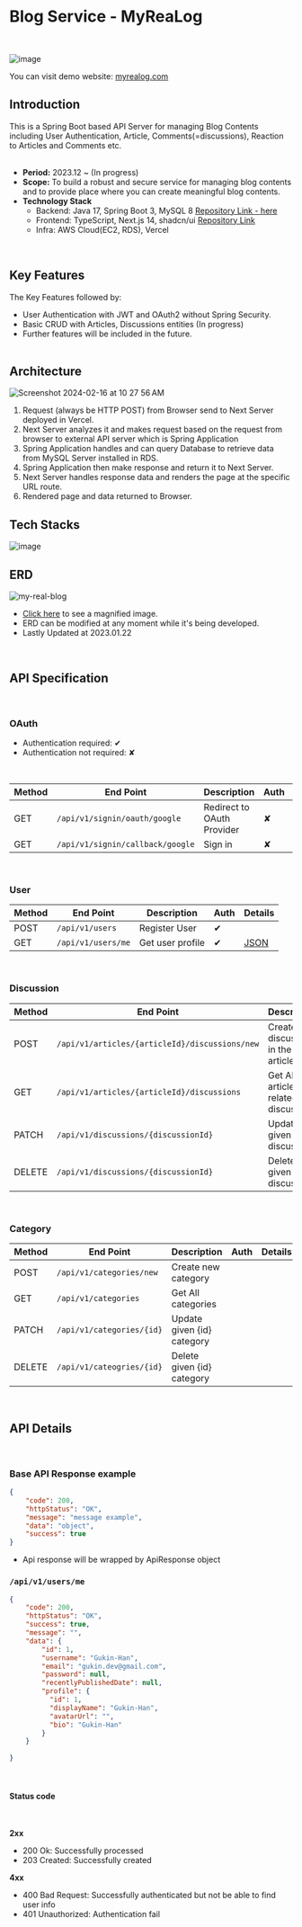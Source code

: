 # Blog Service - MyReaLog
<br />

![image](https://github.com/gukin-han/myrealog-backend/assets/115940366/02a1a07c-2751-488c-b954-f9498171bfe7)

You can visit demo website: [myrealog.com](https://myrealog.com)
<br />

## Introduction
This is a Spring Boot based API Server for managing Blog Contents including User Authentication, Article, Comments(=discussions), Reaction to Articles and Comments etc.   
<br />

* **Period:** 2023.12 ~ (In progress)
* **Scope:** To build a robust and secure service for managing blog contents and to provide place where you can create meaningful blog contents.
* **Technology Stack**
  * Backend: Java 17, Spring Boot 3, MySQL 8 [Repository Link - here](https://github.com/gukin-han/myrealog-backend)
  * Frontend: TypeScript, Next.js 14, shadcn/ui [Repository Link](https://github.com/gukin-han/myrealog-frontend)
  * Infra: AWS Cloud(EC2, RDS), Vercel
<br />

## Key Features

The Key Features followed by:
* User Authentication with JWT and OAuth2 without Spring Security.
* Basic CRUD with Articles, Discussions entities (In progress)
* Further features will be included in the future.   
  <br />

## Architecture
![Screenshot 2024-02-16 at 10 27 56 AM](https://github.com/gukin-han/myrealog-backend/assets/115940366/d108b30b-e285-4eab-91cf-230564f08faf)
1. Request (always be HTTP POST) from Browser send to Next Server deployed in Vercel.
2. Next Server analyzes it and makes request based on the request from browser to external API server which is Spring Application
3. Spring Application handles and can query Database to retrieve data from MySQL Server installed in RDS.
4. Spring Application then make response and return it to Next Server.
5. Next Server handles response data and renders the page at the specific URL route.
6. Rendered page and data returned to Browser.

## Tech Stacks

![image](https://github.com/gukin-han/myrealog-backend/assets/115940366/ade7329b-2074-4fc5-bb50-25b5b1e704c3)


## ERD

![my-real-blog](https://github.com/gukin-han/myrealog-backend/assets/115940366/3d3fcf71-12c6-4ecb-af99-f875d445cfc1)
* [Click here](https://github.com/gukin-han/myrealog-backend/assets/115940366/3d3fcf71-12c6-4ecb-af99-f875d445cfc1) to see a magnified image.
* ERD can be modified at any moment while it's being developed.
* Lastly Updated at 2023.01.22
<br />

## API Specification
<br />

### OAuth
* Authentication required: ✔
* Authentication not required: ✘
<br />

| Method | End Point                            | Description                | Auth | Details  |
|--------|--------------------------------------|----------------------------|------|----------|
| GET    | `/api/v1/signin/oauth/google`        | Redirect to OAuth Provider | ✘    |          |
| GET    | `/api/v1/signin/callback/google`     | Sign in                    | ✘    |          |
<br />

### User

| Method | End Point           | Description      | Auth | Details               |
|--------|---------------------|------------------|------|-----------------------|
| POST   | `/api/v1/users`     | Register User    | ✔    |                       |
| GET    | `/api/v1/users/me`  | Get user profile | ✔    | [JSON](#apiv1usersme) |
<br />

### Discussion
| Method  | End Point                                       | Description                          | Auth     | Details |
|---------|-------------------------------------------------|--------------------------------------|----------|---------|
| POST    | `/api/v1/articles/{articleId}/discussions/new`  | Create new discussion in the article | ︎✔       |         |
| GET     | `/api/v1/articles/{articleId}/discussions`      | Get All article related discussions  |          |         |
| PATCH   | `/api/v1/discussions/{discussionId}`            | Update given {id} discussion         | ✔        |         |
| DELETE  | `/api/v1/discussions/{discussionId}`            | Delete given {id} discussion         | ✔        |         |
<br />


### Category
| Method  | End Point                   | Description                | Auth | Details |
|---------|-----------------------------|----------------------------|------|---------|
| POST    | `/api/v1/categories/new`    | Create new category        |      |         |
| GET     | `/api/v1/categories`        | Get All categories         |      |         |
| PATCH   | `/api/v1/categories/{id}`   | Update given {id} category |      |         |
| DELETE  | `/api/v1/cateogries/{id}`   | Delete given {id} category |      |         |
<br />

## API Details
<br />


### Base API Response example
```json
{
    "code": 200,
    "httpStatus": "OK",
    "message": "message example",
    "data": "object",
    "success": true
}
```

* Api response will be wrapped by ApiResponse object

### `/api/v1/users/me`

```json
{
    "code": 200,
    "httpStatus": "OK",
    "success": true,
    "message": "",
    "data": {
        "id": 1,
        "username": "Gukin-Han",
        "email": "gukin.dev@gmail.com",
        "password": null,
        "recentlyPublishedDate": null,
        "profile": {
          "id": 1,
          "displayName": "Gukin-Han",
          "avatarUrl": "",
          "bio": "Gukin-Han"
        }
    }
  
}
```
<br />

#### Status code
<br />

**2xx**
* 200 Ok: Successfully processed
* 203 Created: Successfully created

**4xx**
* 400 Bad Request: Successfully authenticated but not be able to find user info
* 401 Unauthorized: Authentication fail
<br />



